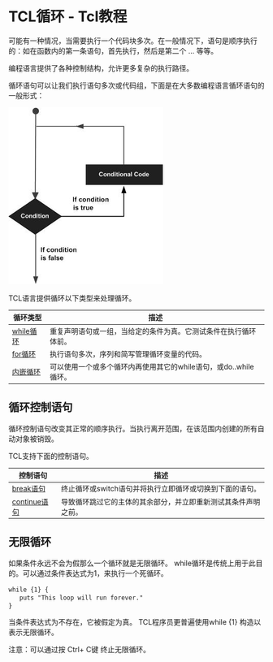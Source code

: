 # TCL循环 - Tcl教程

可能有一种情况，当需要执行一个代码块多次。在一般情况下，语句是顺序执行的：如在函数内的第一条语句，首先执行，然后是第二个 ... 等等。

编程语言提供了各种控制结构，允许更多复杂的执行路径。

循环语句可以让我们执行语句多次或代码组，下面是在大多数编程语言循环语句的一般形式：

![Loop Architecture](../img/10591042J-0.jpg)

TCL语言提供循环以下类型来处理循环。

| 循环类型 | 描述 |
| --- | --- |
| [while循环](http://www.yiibai.com/tcl/tcl_while_loop.html) | 重复声明语句或一组，当给定的条件为真。它测试条件在执行循环体前。 |
| [for循环](http://www.yiibai.com/tcl/tcl_for_loop.html) | 执行语句多次，序列和简写管理循环变量的代码。 |
| [内嵌循环](http://www.yiibai.com/tcl/tcl_nested_loops.html) | 可以使用一个或多个循环内再使用其它的while语句，或do..while循环。 |

## 循环控制语句

循环控制语句改变其正常的顺序执行。当执行离开范围，在该范围内创建的所有自动对象被销毁。

TCL支持下面的控制语句。

| 控制语句 | 描述 |
| --- | --- |
| [break语句](http://www.yiibai.com/tcl/tcl_break_statement.html) | 终止循环或switch语句并将执行立即循环或切换到下面的语句。 |
| [continue语句](http://www.yiibai.com/tcl/tcl_continue_statement.html) | 导致循环跳过它的主体的其余部分，并立即重新测试其条件声明之前。 |

## 无限循环

如果条件永远不会为假那么一个循环就是无限循环。 while循环是传统上用于此目的。可以通过条件表达式为1，来执行一个死循环。

```
while {1} {
   puts "This loop will run forever."
}
```

当条件表达式为不存在，它被假定为真。 TCL程序员更普遍使用while {1} 构造以表示无限循环。

注意：可以通过按 Ctrl+ C键 终止无限循环。

 